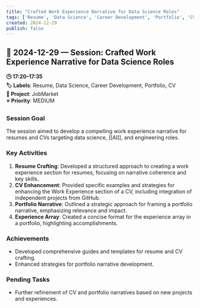 ```yaml
---
title: "Crafted Work Experience Narrative for Data Science Roles"
tags: ['Resume', 'Data Science', 'Career Development', 'Portfolio', 'CV']
created: 2024-12-29
publish: false
---
```


## 📅 2024-12-29 — Session: Crafted Work Experience Narrative for Data Science Roles

**🕒 17:20–17:35**  
**🏷️ Labels**: Resume, Data Science, Career Development, Portfolio, CV  
**📂 Project**: JobMarket  
**⭐ Priority**: MEDIUM  


### Session Goal
The session aimed to develop a compelling work experience narrative for resumes and CVs targeting data science, [[AI]], and engineering roles.

### Key Activities
1. **Resume Crafting**: Developed a structured approach to creating a work experience section for resumes, focusing on narrative coherence and key skills.
2. **CV Enhancement**: Provided specific examples and strategies for enhancing the Work Experience section of a CV, including integration of independent projects from GitHub.
3. **Portfolio Narrative**: Outlined a strategic approach for framing a portfolio narrative, emphasizing relevance and impact.
4. **Experience Array**: Created a concise format for the experience array in a portfolio, highlighting accomplishments.

### Achievements
- Developed comprehensive guides and templates for resume and CV crafting.
- Enhanced strategies for portfolio narrative development.

### Pending Tasks
- Further refinement of CV and portfolio narratives based on new projects and experiences.
